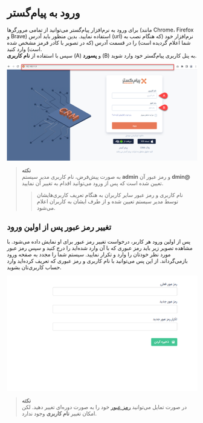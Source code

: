 # ورود به پیام‌گستر
برای ورود به نرم‌افزار پیام‌گستر می‌توانید از تمامی مرورگرها (مانند Chrome، Firefox و Brave) استفاده نمایید. بدین منظور باید آدرس (url) نرم‌افزار خود (که هنگام نصب به شما اعلام گردیده است) را در قسمت آدرس (که در تصویر با کادر قرمز مشخص شده است) وارد کنید.<br>
سپس با استفاده از **نام کاربری** (A) و **پسورد** (B) به پنل کاربری پیام‌گستر خود وارد شوید.<br>

![صفحه ورود به نرم‌افزار پیام‌گستر](./Images/Login-view.png)
> **نکته**<br>
> به صورت پیش‌فرض، نام کاربری مدیر سیستم **admin** و رمز عبور آن **dmin@** تعیین شده است که پس از ورود می‌توانید اقدام به تغییر آن نمایید.<br>
>> نام کاربری و رمز عبور سایر کاربران به هنگام تعریف کاربری‌هایشان توسط مدیر سیستم تعیین شده و از طرف ایشان به کاربران اعلام می‌شود.<br>

## تغییر رمز عبور پس از اولین ورود
پس از اولین ورود هر کاربر، درخواست تغییر رمز عبور برای او نمایش داده می‌شود. با مشاهده تصویر زیر باید رمز عبوری که با آن وارد شده‌اید را درج کنید و سپس رمز عبور مورد نظر خودتان را وارد و تکرار نمایید. سیستم شما را مجدد به صفحه ورود بازمی‌گرداند. از این پس می‌توانید با نام کاربری و رمز عبوری که تعریف کرده‌اید وارد حساب کاربری‌تان بشوید.<br>

![صفحه تغییر رمز عبور کاربران](./Images/change-password.png)
> **نکته**<br>
> در صورت تمایل می‌توانید [رمز عبور](https://github.com/1stco/PayamGostarDocs/blob/master/Help/home/UserPasswordChange.md) خود را به صورت دوره‌ای تغییر دهید. لکن امکان تغییر **نام کاربری** وجود ندارد.

